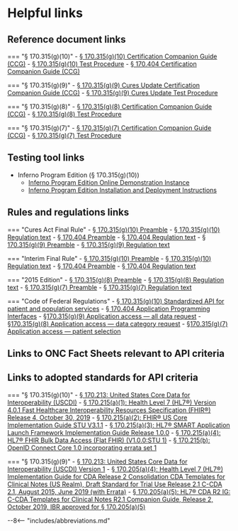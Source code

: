 # Helpful links

## **Reference document links**

=== "§ 170.315(g)(10)"
    - <a target = "_blank" href = "https://www.healthit.gov/test-method/standardized-api-patient-and-population-services#ccg">§ 170.315(g)(10) Certification Companion Guide (CCG)</a>
    - <a target = "_blank" href = "https://www.healthit.gov/test-method/standardized-api-patient-and-population-services#test_procedure">§ 170.315(g)(10) Test Procedure</a>
    - <a target = "_blank" href = "https://www.healthit.gov/condition-ccg/application-programming-interfaces">§ 170.404 Certification Companion Guide (CCG)</a>

=== "§ 170.315(g)(9)"
    - <a target = "_blank" href = "https://www.healthit.gov/test-method/application-access-all-data-request">§ 170.315(g)(9) Cures Update Certification Companion Guide (CCG)</a>
    - <a target = "_blank" href = "https://www.healthit.gov/test-method/application-access-all-data-request#cures_tp">§ 170.315(g)(9) Cures Update Test Procedure</a>

=== "§ 170.315(g)(8)"
    - <a target = "_blank" href = "https://www.healthit.gov/test-method/application-access-data-category-request#ccg">§ 170.315(g)(8) Certification Companion Guide (CCG)</a>
    - <a target = "_blank" href = "https://www.healthit.gov/test-method/application-access-data-category-request#test_procedure">§ 170.315(g)(8) Test Procedure</a>

=== "§ 170.315(g)(7)"
    - <a target = "_blank" href = "https://www.healthit.gov/test-method/application-access-patient-selection#ccg">§ 170.315(g)(7) Certification Companion Guide (CCG)</a>
    - <a target = "_blank" href = "https://www.healthit.gov/test-method/application-access-patient-selection#test_procedure">§ 170.315(g)(7) Test Procedure</a>

## **Testing tool links**

- Inferno Program Edition (§ 170.315(g)(10))
    - <a target = "_blank" href = "https://inferno.healthit.gov/inferno">Inferno Program Edition Online Demonstration Instance</a>
    - <a target = "_blank" href = "https://github.com/onc-healthit/inferno-program#installation-and-deployment">Inferno Program Edition Installation and Deployment Instructions</a>

## **Rules and regulations links**

=== "Cures Act Final Rule"
    - <a target = "_blank" href = "https://www.federalregister.gov/d/2020-07419/p-1162">§ 170.315(g)(10) Preamble</a>
    - <a target = "_blank" href = "https://www.federalregister.gov/d/2020-07419/p-3456">§ 170.315(g)(10) Regulation text</a>
    - <a target = "_blank" href = "https://www.federalregister.gov/d/2020-07419/p-1263">§ 170.404 Preamble</a>
    - <a target = "_blank" href = "https://www.federalregister.gov/d/2020-07419/p-3518">§ 170.404 Regulation text</a>
    - <a target = "_blank" href = "https://www.federalregister.gov/d/2020-07419/p-427">§ 170.315(g)(9) Preamble</a>
    - <a target = "_blank" href = "https://www.federalregister.gov/d/2020-07419/p-3447">§ 170.315(g)(9) Regulation text</a>

=== "Interim Final Rule"
    - <a target = "_blank" href = "https://www.federalregister.gov/d/2020-24376/p-136">§ 170.315(g)(10) Preamble</a>
    - <a target = "_blank" href = "https://www.federalregister.gov/d/2020-24376/p-282">§ 170.315(g)(10) Regulation text</a>
    - <a target = "_blank" href = "https://www.federalregister.gov/d/2020-24376/p-98">§ 170.404 Preamble</a>
    - <a target = "_blank" href = "https://www.federalregister.gov/d/2020-07419/p-3518">§ 170.404 Regulation text</a>

=== "2015 Edition"
    - <a target = "_blank" href = "http://www.federalregister.gov/a/2015-25597/p-1060">§ 170.315(g)(8) Preamble</a>
    - <a target = "_blank" href = "https://www.federalregister.gov/d/2015-25597/p-2409">§ 170.315(g)(8) Regulation text</a>
    - <a target = "_blank" href = "http://www.federalregister.gov/a/2015-25597/p-1060">§ 170.315(g)(7) Preamble</a>
    - <a target = "_blank" href = "https://www.federalregister.gov/d/2015-25597/p-2402">§ 170.315(g)(7) Regulation text</a>

=== "Code of Federal Regulations"
    - <a target = "_blank" href = "https://ecfr.federalregister.gov/current/title-45/subtitle-A/subchapter-D/part-170/subpart-C/section-170.315#p-170.315(g)(10)">§ 170.315(g)(10) Standardized API for patient and population services</a>
    - <a target = "_blank" href = "https://ecfr.federalregister.gov/current/title-45/subtitle-A/subchapter-D/part-170#p-170.404(a)">§ 170.404 Application Programming Interfaces</a>
    - <a target = "_blank" href = "https://ecfr.federalregister.gov/current/title-45/subtitle-A/subchapter-D/part-170#p-170.315(g)(9)">§170.315(g)(9) Application access — all data request</a>
    - <a target = "_blank" href = "https://ecfr.federalregister.gov/current/title-45/subtitle-A/subchapter-D/part-170#p-170.315(g)(8)">§170.315(g)(8) Application access — data category request</a>
    - <a target = "_blank" href = "https://ecfr.federalregister.gov/current/title-45/subtitle-A/subchapter-D/part-170#p-170.315(g)(7)">§170.315(g)(7) Application access — patient selection</a>

## **Links to ONC Fact Sheets relevant to API criteria**

## **Links to adopted standards for API criteria**
=== "§ 170.315(g)(10)"
    - <a target = "_blank" href = "https://www.healthit.gov/isa/us-core-data-interoperability-uscdi">§ 170.213: United States Core Data for Interoperability (USCDI)</a>
    - <a target = "_blank" href = "http://hl7.org/fhir/directory.html">§ 170.215(a)(1): Health Level 7 (HL7®) Version 4.0.1 Fast Healthcare Interoperability Resources Specification (FHIR®) Release 4, October 30, 2019</a>
    - <a target = "_blank" href = "http://hl7.org/fhir/us/core/STU3.1.1/">§ 170.215(a)(2): FHIR® US Core Implementation Guide STU V3.1.1</a>
    - <a target = "_blank" href = "http://hl7.org/fhir/smart-app-launch/">§ 170.215(a)(3): HL7® SMART Application Launch Framework Implementation Guide Release 1.0.0</a>
    - <a target = "_blank" href = "http://www.hl7.org/fhir/uv/bulkdata/history.cfml">§ 170.215(a)(4): HL7® FHIR Bulk Data Access (Flat FHIR) (V1.0.0:STU 1)</a>
    - <a target = "_blank" href = "https://openid.net/specs/openid-connect-core-1_0.html">§ 170.215(b): OpenID Connect Core 1.0 incorporating errata set 1</a>

=== "§ 170.315(g)(9)"
    - <a target = "_blank" href = "https://www.healthit.gov/isa/us-core-data-interoperability-uscdi">§ 170.213: United States Core Data for Interoperability (USCDI) Version 1</a>
    - <a target = "_blank" href = "http://www.hl7.org/implement/standards/product_brief.cfm?product_id=492">§ 170.205(a)(4): Health Level 7 (HL7®) Implementation Guide for CDA Release 2 Consolidation CDA Templates for Clinical Notes (US Realm), Draft Standard for Trial Use Release 2.1 C-CDA 2.1, August 2015, June 2019 (with Errata)</a>
    - <a target = "_blank" href = "http://www.hl7.org/implement/standards/product_brief.cfm?product_id=447">§ 170.205(a)(5): HL7® CDA R2 IG: C-CDA Templates for Clinical Notes R2.1 Companion Guide, Release 2, October 2019, IBR approved for § 170.205(a)(5)</a>

--8<-- "includes/abbreviations.md"